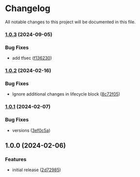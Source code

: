 # Changelog

All notable changes to this project will be documented in this file.

### [1.0.3](https://github.com/finisterra-io/terraform-aws-autoscaling-group/compare/v1.0.2...v1.0.3) (2024-09-05)


### Bug Fixes

* add tfsec ([f136230](https://github.com/finisterra-io/terraform-aws-autoscaling-group/commit/f13623070641b34928d241f771bae453a72c432d))

### [1.0.2](https://github.com/finisterra-io/terraform-aws-autoscaling-group/compare/v1.0.1...v1.0.2) (2024-02-16)


### Bug Fixes

* Ignore additional changes in lifecycle block ([8c72f05](https://github.com/finisterra-io/terraform-aws-autoscaling-group/commit/8c72f054dcf8b60b00be5d897e3a3e5d75f23b88))

### [1.0.1](https://github.com/finisterra-io/terraform-aws-autoscaling-group/compare/v1.0.0...v1.0.1) (2024-02-07)


### Bug Fixes

* versions ([3ef0c5a](https://github.com/finisterra-io/terraform-aws-autoscaling-group/commit/3ef0c5a4b5e995f7222e536419b296ffb348597f))

## 1.0.0 (2024-02-06)


### Features

* initial release ([2d72985](https://github.com/finisterra-io/terraform-aws-autoscaling-group/commit/2d729853db3adccfae0f2b9c95921b909cbdd848))
